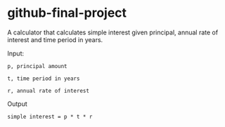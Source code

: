 # github-final-project

A calculator that calculates simple interest given principal, annual rate of interest and time period in years.

Input:

   	p, principal amount

   	t, time period in years

   	r, annual rate of interest

Output

   	simple interest = p * t * r 
